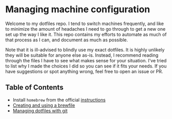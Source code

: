 # Managing machine configuration

Welcome to my dotfiles repo. I tend to switch machines frequently, and like to minimize the
amount of headaches I need to go through to get a new one set up the way I like it. This repo
contains my efforts to automate as much of that process as I can, and document as much as possible.

Note that it is ill-advised to blindly use my exact dotfiles. It is highly unlikely they will be
suitable for anyone else as-is. Instead, I recommend reading through the files I have to see what
makes sense for your situation. I've tried to list why I made the choices I did so you can see
if it fits your needs. If you have suggestions or spot anything wrong, feel free to open an issue
or PR.

## Table of Contents

- Install `homebrew` from the official [instructions](https://brew.sh/)
- [Creating and using a brewfile](https://github.com/anson-vandoren/.dotfiles/blob/master/dotfile_docs/brewfile.md)
- [Managing dotfiles with git](https://github.com/anson-vandoren/.dotfiles/blob/master/dotfile_docs/dotfile_management.md)
